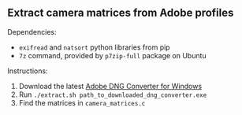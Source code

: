 ## Extract camera matrices from Adobe profiles

Dependencies:
- `exifread` and `natsort` python libraries from pip
- `7z` command, provided by `p7zip-full` package on Ubuntu

Instructions:
1. Download the latest [Adobe DNG Converter for Windows](https://www.adobe.com/go/dng_converter_win/)
2. Run `./extract.sh path_to_downloaded_dng_converter.exe`
3. Find the matrices in `camera_matrices.c`
